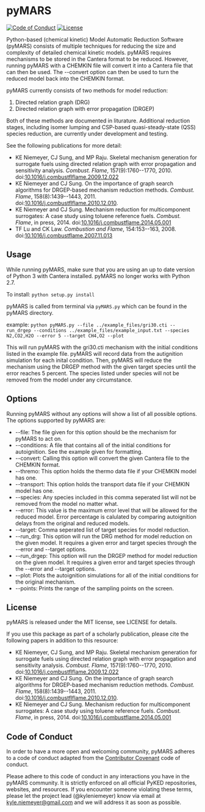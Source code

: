 # pyMARS

[![Code of Conduct](https://img.shields.io/badge/code%20of%20conduct-contributor%20covenant-green.svg)](http://contributor-covenant.org/version/1/4/)
[![License](https://img.shields.io/badge/license-MIT-blue.svg)](https://opensource.org/licenses/MIT)

Python-based (chemical kinetic) Model Automatic Reduction Software (pyMARS) consists of multiple techniques for reducing the size and complexity of detailed chemical kinetic models.  pyMARS requires mechanisms to be stored in the Cantera format to be reduced.  However, running pyMARS with a CHEMKIN file will convert it into a Cantera file that can then be used.  The --convert option can then be used to turn the reduced model back into the CHEMKIN format.  

pyMARS currently consists of two methods for model reduction:

 1. Directed relation graph (DRG)
 2. Directed relation graph with error propagation (DRGEP)

Both of these methods are documented in liturature.  Additional reduction stages, including isomer lumping and CSP-based quasi-steady-state (QSS) species reduction, are currently under development and testing.

See the following publications for more detail:

 * KE Niemeyer, CJ Sung, and MP Raju. Skeletal mechanism generation for surrogate fuels using directed relation graph with error propagation and sensitivity analysis. *Combust. Flame*, 157(9):1760--1770, 2010. doi:[10.1016/j.combustflflame.2009.12.022](http://dx.doi.org/10.1016/j.combustflflame.2009.12.022)
 * KE Niemeyer and CJ Sung. On the importance of graph search algorithms for DRGEP-based mechanism reduction methods. *Combust. Flame*, 158(8):1439--1443, 2011. doi:[10.1016/j.combustflflame.2010.12.010](http://dx.doi.org/10.1016/j.combustflflame.2010.12.010).
 * KE Niemeyer and CJ Sung. Mechanism reduction for multicomponent surrogates: A case study using toluene reference fuels.  *Combust. Flame*, in press, 2014. doi:[10.1016/j.combustflame.2014.05.001](http://dx.doi.org/10.1016/j.combustflame.2014.05.001)
 * TF Lu and CK Law. *Combustion and Flame*, 154:153--163, 2008. doi:[10.1016/j.combustflame.2007.11.013](http://dx.doi.org/10.1016/j.combustflame.2007.11.013)

## Usage

While running pyMARS, make sure that you are using an up to date version of Python 3 with Cantera installed.  pyMARS no longer works with Python 2.7.  

To install:
     `python setup.py install`

pyMARS is called from terminal via `pyMARS.py`
which can be found in the pyMARS directory.

example:
    `python pyMARS.py --file ../example_files/gri30.cti --run_drgep --conditions ../example_files/example_input.txt --species N2,CO2,H2O --error 5 --target CH4,O2 --plot`

This will run pyMARS with the gri30.cti mechanism with the initial conditions listed in the example file.  pyMARS will record data from the autignition simulation for each inital condition.  Then, pyMARS will reduce the mechanism using the DRGEP method with the given target species until the error reaches 5 percent.  The species listed under species will not be removed from the model under any circumstance. 

## Options

Running pyMARS without any options will show a list of all possible options.  The options supported by pyMARS are:

  * --file: The file given for this option should be the mechanism for pyMARS to act on.  
  * --conditions: A file that contains all of the initial conditions for autoignition.  See the example given for formatting.  
  * --convert: Calling this option will convert the given Cantera file to the CHEMKIN format.  
  * --thremo: This option holds the thermo data file if your CHEMKIN model has one.  
  * --transport:  This option holds the transport data file if your CHEMKIN model has one.  
  * --species:  Any species included in this comma seperated list will not be removed from the model no matter what.
  * --error:  This value is the maximum error level that will be allowed for the reduced model.  Error percentage is calulated by comparing autoignition delays from the original and reduced models.  
  * --target: Comma seperated list of target species for model reduction.  
  * --run_drg: This option will run the DRG method for model reduction on the given model.  It requires a given error and target species through the --error and --target options.  
  * --run_drgep: This option will run the DRGEP method for model reduction on the given model.  It requires a given error and target species through the --error and --target options. 
  * --plot: Plots the autoignition simulations for all of the initial conditions for the original mechanism.  
  * --points: Prints the range of the sampling points on the screen. 

## License

pyMARS is released under the MIT license, see LICENSE for details.

If you use this package as part of a scholarly publication, please cite the following papers in addition to this resource:

 * KE Niemeyer, CJ Sung, and MP Raju. Skeletal mechanism generation for surrogate fuels using directed relation graph with error propagation and sensitivity analysis. *Combust. Flame*, 157(9):1760--1770, 2010. doi:[10.1016/j.combustflflame.2009.12.022](http://dx.doi.org/10.1016/j.combustflflame.2009.12.022)
 * KE Niemeyer and CJ Sung. On the importance of graph search algorithms for DRGEP-based mechanism reduction methods. *Combust. Flame*, 158(8):1439--1443, 2011. doi:[10.1016/j.combustflflame.2010.12.010](http://dx.doi.org/10.1016/j.combustflflame.2010.12.010).
 * KE Niemeyer and CJ Sung. Mechanism reduction for multicomponent surrogates: A case study using toluene reference fuels.  *Combust. Flame*, in press, 2014. doi:[10.1016/j.combustflame.2014.05.001](http://dx.doi.org/10.1016/j.combustflame.2014.05.001)

## Code of Conduct

In order to have a more open and welcoming community, pyMARS adheres to a code of conduct adapted from the [Contributor Covenant](http://contributor-covenant.org) code of conduct.

Please adhere to this code of conduct in any interactions you have in the pyMARS community. It is strictly enforced on all official PyKED repositories, websites, and resources. If you encounter someone violating these terms, please let the project lead (@kyleniemeyer) know via email at <kyle.niemeyer@gmail.com> and we will address it as soon as possible.
